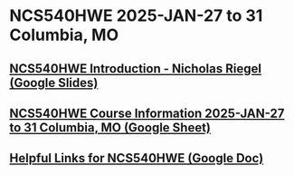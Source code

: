 # NCS540HWE 2025-JAN-27 to 31 Columbia, MO
## [NCS540HWE Introduction - Nicholas Riegel (Google Slides)](https://docs.google.com/presentation/d/1xNxTPAsbsyCG9Evn9vKkqPD9SkOpsoBtB9mbSOeYvIM/edit?usp=sharing)

## [NCS540HWE Course Information 2025-JAN-27 to 31 Columbia, MO (Google Sheet)](https://docs.google.com/spreadsheets/d/1WBlxEgSlgDm8vbyUhBlQWuck68qzra28JCyOg0FUEA8/edit?usp=sharing)

## [Helpful Links for NCS540HWE (Google Doc)](https://docs.google.com/document/d/10BNhmTMcDNVKwmIK8Owhrehymq2TrtbPbQV6gQPCRB0/edit?usp=sharing)

<!-- ## [Mid Course Feedback NCS540HWE 2025-JAN-27 to 31 Columbia, MO EST (Google Form)]()

<!-- Comment -->

